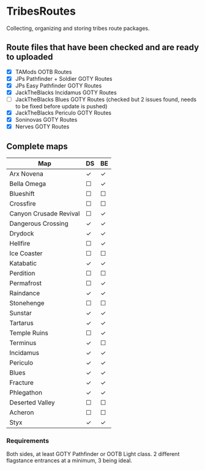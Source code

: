 # TribesRoutes
Collecting, organizing and storing tribes route packages.

## Route files that have been checked and are ready to uploaded
- [x] TAMods OOTB Routes
- [x] JPs Pathfinder + Soldier GOTY Routes
- [x] JPs Easy Pathfinder GOTY Routes
- [x] JackTheBlacks Incidamus GOTY Routes
- [ ] JackTheBlacks Blues GOTY Routes (checked but 2 issues found, needs to be fixed before update is pushed)
- [x] JackTheBlacks Periculo GOTY Routes
- [x] Soninovas GOTY Routes
- [x] Nerves GOTY Routes

## Complete maps

| Map                       | DS      | BE      |
|---------------------------|---------|---------|
| Arx Novena                | &check; | &check; |
| Bella Omega               | &#9744; | &check; |
| Blueshift                 | &#9744; | &#9744; |
| Crossfire                 | &#9744; | &#9744; |
| Canyon Crusade Revival    | &#9744; | &check; |
| Dangerous Crossing        | &check; | &check; |
| Drydock                   | &check; | &check; |
| Hellfire                  | &#9744; | &check; |
| Ice Coaster               | &#9744; | &#9744; |
| Katabatic                 | &check; | &check; |
| Perdition                 | &#9744; | &#9744; |
| Permafrost                | &#9744; | &check; |
| Raindance                 | &check; | &check; |
| Stonehenge                | &#9744; | &#9744; |
| Sunstar                   | &check; | &check; |
| Tartarus                  | &check; | &check; |
| Temple Ruins              | &#9744; | &check; |
| Terminus                  | &check; | &#9744; |
| Incidamus                 | &check; | &check; |
| Periculo                  | &check; | &check; |
| Blues                     | &check; | &check; |
| Fracture                  | &check; | &check; |
| Phlegathon                | &check; | &check; |
| Deserted Valley           | &#9744; | &#9744; |
| Acheron                   | &#9744; | &#9744; |
| Styx                      | &check; | &check; |

### Requirements
Both sides, at least GOTY Pathfinder or OOTB Light class. 2 different flagstance entrances at a minimum, 3 being ideal.